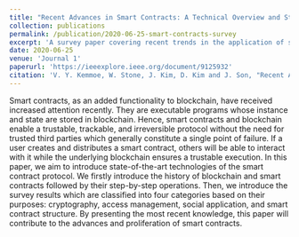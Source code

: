 ```yaml
---
title: "Recent Advances in Smart Contracts: A Technical Overview and State of the Art"
collection: publications
permalink: /publication/2020-06-25-smart-contracts-survey
excerpt: 'A survey paper covering recent trends in the application of smart contracts. (second author)'
date: 2020-06-25
venue: 'Journal 1'
paperurl: 'https://ieeexplore.ieee.org/document/9125932'
citation: 'V. Y. Kemmoe, W. Stone, J. Kim, D. Kim and J. Son, "Recent Advances in Smart Contracts: A Technical Overview and State of the Art," in IEEE Access, vol. 8, pp. 117782-117801, 2020, doi: 10.1109/ACCESS.2020.3005020.'
---
```

Smart contracts, as an added functionality to blockchain, have received increased attention recently. They are executable programs whose instance and state are stored in blockchain. Hence, smart contracts and blockchain enable a trustable, trackable, and irreversible protocol without the need for trusted third parties which generally constitute a single point of failure. If a user creates and distributes a smart contract, others will be able to interact with it while the underlying blockchain ensures a trustable execution. In this paper, we aim to introduce state-of-the-art technologies of the smart contract protocol. We firstly introduce the history of blockchain and smart contracts followed by their step-by-step operations. Then, we introduce the survey results which are classified into four categories based on their purposes: cryptography, access management, social application, and smart contract structure. By presenting the most recent knowledge, this paper will contribute to the advances and proliferation of smart contracts.

<!-- [Download paper here](http://academicpages.github.io/files/paper1.pdf) -->
